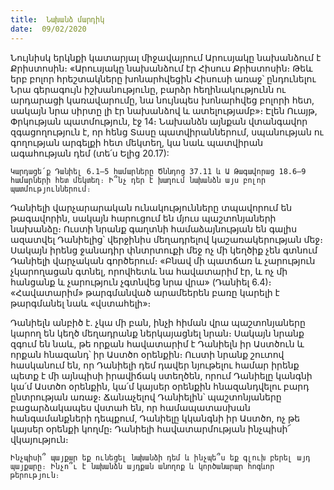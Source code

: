 ```yaml
---
title:  Նախանձ մարդիկ
date:  09/02/2020
---
```


Նույնիսկ երկնքի կատարյալ միջավայրում Արուսյակը նախանձում է Քրիստոսին։ «Արուսյակը նախանձում էր Հիսուս Քրիստոսին։ Թեև երբ բոլոր հրեշտակները խոնարհվեցին Հիսուսի առաջ՝ ընդունելու Նրա գերագույն իշխանությունը, բարձր հեղինակությունն ու արդարացի կառավարումը, նա նույնպես խոնարհվեց բոլորի հետ, սակայն նրա սիրտը լի էր նախանձով և ատելությամբ»։ Էլեն Ուայթ, Փրկության պատմություն, էջ 14։ Նախանձն այնքան վտանգավոր զգացողություն է, որ հենց Տասը պատվիրաններում, սպանության ու գողության արգելքի հետ մեկտեղ, կա նաև պատվիրան ագահության դեմ (տե՛ս Ելից 20.17):

`Կարդացե՛ք Դանիել 6.1–5 համարները Ծննդոց 37.11 և Ա Թագավորաց 18.6–9 համարների հետ մեկտեղ։ Ի՞նչ դեր է խաղում նախանձն այս բոլոր պատմություններում։`

Դանիելի վարչարարական ունակությունները տպավորում են թագավորին, սակայն հարուցում են մյուս պաշտոնյաների նախանձը։ Ուստի նրանք գաղտնի համաձայնության են գալիս ազատվել Դանիելից՝ վերջինիս մեղադրելով կաշառակերության մեջ։ Սակայն իրենց ջանադիր փնտրտուքի մեջ ոչ մի կեղծիք չեն գտնում Դանիելի վարչական գործերում։ «Բնավ մի պատճառ և չարություն չկարողացան գտնել, որովհետև նա հավատարիմ էր, և ոչ մի հանցանք և չարություն չգտնվեց նրա վրա» (Դանիել 6.4)։ «Հավատարիմ» թարգմանված արամեերեն բառը կարելի է թարգմանել նաև «վստահելի»։

Դանիելն անբիծ է. չկա մի բան, ինչի հիման վրա պաշտոնյաները կարող են կեղծ մեղադրանք ներկայացնել նրան։ Սակայն նրանք զգում են նաև, թե որքան հավատարիմ է Դանիելն իր Աստծուն և որքան հնազանդ՝ իր Աստծո օրենքին։ Ուստի նրանք շուտով հասկանում են, որ Դանիելի դեմ դավեր նյութելու համար իրենք պետք է մի այնպիսի իրավիճակ ստեղծեն, որում Դանիելը կանգնի կա՛մ Աստծո օրենքին, կա՛մ կայսեր օրենքին հնազանդվելու բարդ ընտրության առաջ։ Ճանաչելով Դանիելին՝ պաշտոնյաները բացարձակապես վստահ են, որ համապատասխան հանգամանքների դեպքում, Դանիելը կկանգնի իր Աստծո, ոչ թե կայսեր օրենքի կողմը։ Դանիելի հավատարմության ինչպիսի՜ վկայություն։

`Ինչպիսի՞ պայքար եք ունեցել նախանձի դեմ և ինչպե՞ս եք գլուխ բերել այդ պայքարը։ Ինչո՞ւ է նախանձն այդքան անողոք և կործանարար հոգևոր թերություն։`